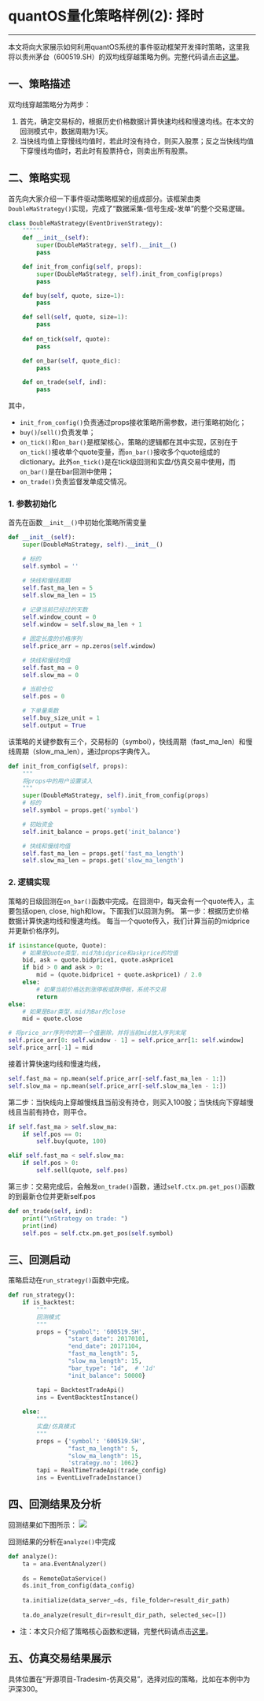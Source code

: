 # quantOS量化策略样例(2): 择时

---
本文将向大家展示如何利用quantOS系统的事件驱动框架开发择时策略，这里我将以贵州茅台（600519.SH）的双均线穿越策略为例。完整代码请点击[这里](https://github.com/quantOS-org/JAQS/tree/master/example/eventdriven)。

## 一、策略描述
双均线穿越策略分为两步：
1. 首先，确定交易标的，根据历史价格数据计算快速均线和慢速均线。在本文的回测模式中，数据周期为1天。
2. 当快线均值上穿慢线均值时，若此时没有持仓，则买入股票；反之当快线均值下穿慢线均值时，若此时有股票持仓，则卖出所有股票。

## 二、策略实现
首先向大家介绍一下事件驱动策略框架的组成部分。该框架由类`DoubleMaStrategy()`实现，完成了“数据采集-信号生成-发单”的整个交易逻辑。
```python
class DoubleMaStrategy(EventDrivenStrategy):
    """"""
    def __init__(self):
        super(DoubleMaStrategy, self).__init__()
        pass

    def init_from_config(self, props):
        super(DoubleMaStrategy, self).init_from_config(props)
        pass

    def buy(self, quote, size=1):
        pass

    def sell(self, quote, size=1):
        pass
    
    def on_tick(self, quote):
        pass

    def on_bar(self, quote_dic):
        pass

    def on_trade(self, ind):
        pass
```
其中，

 - `init_from_config()`负责通过props接收策略所需参数，进行策略初始化；
 - `buy()`/`sell()`负责发单；
 - `on_tick()`和`on_bar()`是框架核心，策略的逻辑都在其中实现，区别在于`on_tick()`接收单个quote变量，而`on_bar()`接收多个quote组成的dictionary。此外`on_tick()`是在tick级回测和实盘/仿真交易中使用，而`on_bar()`是在bar回测中使用；
 - `on_trade()`负责监督发单成交情况。

### 1. 参数初始化
首先在函数`__init__()`中初始化策略所需变量
```python
def __init__(self):
    super(DoubleMaStrategy, self).__init__()

    # 标的
    self.symbol = ''

    # 快线和慢线周期
    self.fast_ma_len = 5
    self.slow_ma_len = 15
    
    # 记录当前已经过的天数
    self.window_count = 0
    self.window = self.slow_ma_len + 1

    # 固定长度的价格序列
    self.price_arr = np.zeros(self.window)

    # 快线和慢线均值
    self.fast_ma = 0
    self.slow_ma = 0

    # 当前仓位
    self.pos = 0

    # 下单量乘数
    self.buy_size_unit = 1
    self.output = True
```
该策略的关键参数有三个，交易标的（symbol），快线周期（fast_ma_len）和慢线周期（slow_ma_len），通过props字典传入。
```python
def init_from_config(self, props):
    """
    将props中的用户设置读入
    """
    super(DoubleMaStrategy, self).init_from_config(props)
    # 标的
    self.symbol = props.get('symbol')

    # 初始资金
    self.init_balance = props.get('init_balance')

    # 快线和慢线均值
    self.fast_ma_len = props.get('fast_ma_length')
    self.slow_ma_len = props.get('slow_ma_length')

```
### 2. 逻辑实现
策略的日级回测在`on_bar()`函数中完成。在回测中，每天会有一个quote传入，主要包括open, close, high和low。下面我们以回测为例。
第一步：根据历史价格数据计算快速均线和慢速均线。
每当一个quote传入，我们计算当前的midprice并更新价格序列。
```python
if isinstance(quote, Quote):
    # 如果是Quote类型，mid为bidprice和askprice的均值
    bid, ask = quote.bidprice1, quote.askprice1
    if bid > 0 and ask > 0:
        mid = (quote.bidprice1 + quote.askprice1) / 2.0
    else:
        # 如果当前价格达到涨停板或跌停板，系统不交易
        return
else:
    # 如果是Bar类型，mid为Bar的close
    mid = quote.close

# 将price_arr序列中的第一个值删除，并将当前mid放入序列末尾
self.price_arr[0: self.window - 1] = self.price_arr[1: self.window]
self.price_arr[-1] = mid
```
接着计算快速均线和慢速均线，
```python
self.fast_ma = np.mean(self.price_arr[-self.fast_ma_len - 1:])
self.slow_ma = np.mean(self.price_arr[-self.slow_ma_len - 1:])
```
第二步：当快线向上穿越慢线且当前没有持仓，则买入100股；当快线向下穿越慢线且当前有持仓，则平仓。
```python
if self.fast_ma > self.slow_ma:
    if self.pos == 0:
        self.buy(quote, 100)

elif self.fast_ma < self.slow_ma:
    if self.pos > 0:
        self.sell(quote, self.pos)
```
第三步：交易完成后，会触发`on_trade()`函数，通过`self.ctx.pm.get_pos()`函数的到最新仓位并更新self.pos
```python
def on_trade(self, ind):
    print("\nStrategy on trade: ")
    print(ind)
    self.pos = self.ctx.pm.get_pos(self.symbol)
```
## 三、回测启动
策略启动在`run_strategy()`函数中完成。
```python
def run_strategy():
    if is_backtest:
        """
        回测模式
        """
        props = {"symbol": '600519.SH',
                 "start_date": 20170101,
                 "end_date": 20171104,
                 "fast_ma_length": 5,
                 "slow_ma_length": 15,
                 "bar_type": "1d",  # '1d'
                 "init_balance": 50000}

        tapi = BacktestTradeApi()
        ins = EventBacktestInstance()
        
    else:
        """
        实盘/仿真模式
        """
        props = {'symbol': '600519.SH',
                 "fast_ma_length": 5,
                 "slow_ma_length": 15,
                 'strategy.no': 1062}
        tapi = RealTimeTradeApi(trade_config)
        ins = EventLiveTradeInstance()
```
## 四、回测结果及分析
回测结果如下图所示：
![](https://github.com/quantOS-org/quantOSUserGuide/blob/master/assets/doubleMA.png?raw=true)

回测结果的分析在`analyze()`中完成
```python
def analyze():
    ta = ana.EventAnalyzer()
     
    ds = RemoteDataService()
    ds.init_from_config(data_config)
    
    ta.initialize(data_server_=ds, file_folder=result_dir_path)
    
    ta.do_analyze(result_dir=result_dir_path, selected_sec=[])
```
* 注：本文只介绍了策略核心函数和逻辑，完整代码请点击[这里](https://github.com/quantOS-org/JAQS/tree/master/example/eventdriven)。

## 五、仿真交易结果展示
具体位置在“开源项目-Tradesim-仿真交易”，选择对应的策略，比如在本例中为沪深300。
